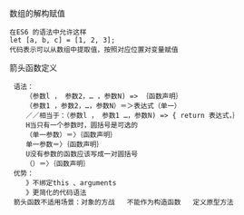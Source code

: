 数组的解构赋值

    在ES6 的语法中允许这样
    let [a, b, c] = [1, 2, 3];
    代码表示可以从数组中提取值，按照对应位置对变量赋值
    
箭头函数定义

     语法：
        （参数l ， 参数2，… ，参数N) => ｛函数声明｝
        （参数1 ，参数2，…，参数N）＝＞表达式（单一）
        ／／相当于：（参数l ， 参数1 …，参数N) => { return 表达式，｝
        H当只有一个参数时，圆括号是可选的
        （单一参数）＝〉｛函数声明｝
        单一参数＝〉｛函数声明｝
        U没有参数的函数应该写成一对圆括号
        （）＝〉｛函数声明｝
     优势：
        》不绑定this 、arguments
        》更简化的代码语法
     箭头函数不适用场景：对象的方战   不能作为构造函数   定义原型方法